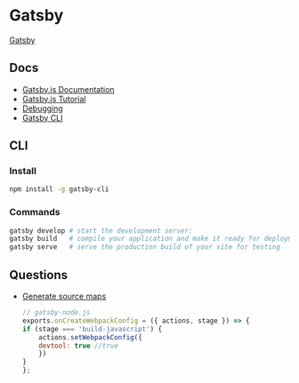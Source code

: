 # Gatsby

[Gatsby](https://www.gatsbyjs.com/)

## Docs

* [Gatsby.js Documentation](https://www.gatsbyjs.com/docs/)
* [Gatsby.js Tutorial](https://www.gatsbyjs.com/tutorial/)
* [Debugging](https://www.gatsbyjs.com/docs/debugging/)
* [Gatsby CLI](https://www.gatsbyjs.com/docs/gatsby-cli/)


## CLI

### Install

```bash
npm install -g gatsby-cli
```

### Commands

```bash
gatsby develop # start the development server:
gatsby build   # compile your application and make it ready for deployment
gatsby serve   # serve the production build of your site for testing
```


## Questions

* [Generate source maps](https://github.com/gatsbyjs/gatsby/issues/3817)

    ```js
    // gatsby-node.js
    exports.onCreateWebpackConfig = ({ actions, stage }) => {
    if (stage === 'build-javascript') {
        actions.setWebpackConfig({
        devtool: true //true
        })
    }
    };
    ```



